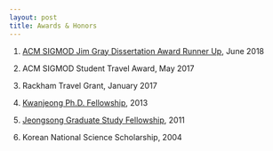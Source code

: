 ```yaml
---
layout: post
title: Awards & Honors
---
```


1. [ACM SIGMOD Jim Gray Dissertation Award Runner Up](https://sigmod.org/sigmod-awards/sigmod-jim-gray-doctoral-dissertation-award/), June 2018

1. ACM SIGMOD Student Travel Award, May 2017

1. Rackham Travel Grant, January 2017

1. [Kwanjeong Ph.D. Fellowship](http://en.ikef.or.kr/), 2013

1. [Jeongsong Graduate Study Fellowship](http://www.jeongsong.co.kr/), 2011

1. Korean National Science Scholarship, 2004

